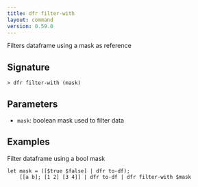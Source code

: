 ```yaml
---
title: dfr filter-with
layout: command
version: 0.59.0
---
```


Filters dataframe using a mask as reference

## Signature

```> dfr filter-with (mask)```

## Parameters

 -  `mask`: boolean mask used to filter data

## Examples

Filter dataframe using a bool mask
```shell
let mask = ([$true $false] | dfr to-df);
    [[a b]; [1 2] [3 4]] | dfr to-df | dfr filter-with $mask
```

